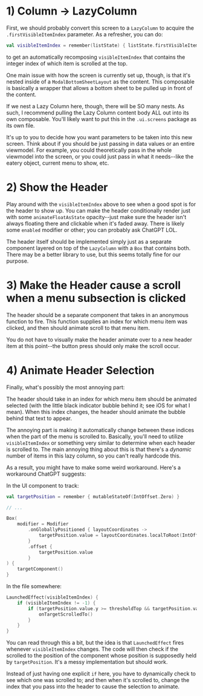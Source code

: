 # 1) Column -> LazyColumn

First, we should probably convert this screen to a `LazyColumn` to acquire the `.firstVisibleItemIndex` parameter. As a refresher, you can do:

```kotlin
val visibleItemIndex = remember(listState) { listState.firstVisibleItemIndex }
```

to get an automatically recomposing `visibleItemIndex` that contains the integer index of which item is scrolled at the top.

One main issue with how the screen is currently set up, though, is that it's nested inside of a `ModalBottomSheetLayout` as the content. This composable is basically a wrapper that allows a bottom sheet to be pulled up in front of the content.

If we nest a Lazy Column here, though, there will be SO many nests. As such, I recommend pulling the Lazy Column content body ALL out into its own composable. You'll likely want to put this in the `.ui.screens` package as its own file.

It's up to you to decide how you want parameters to be taken into this new screen. Think about if you should be just passing in data values or an entire viewmodel. For example, you could theoretically pass in the whole viewmodel into the screen, or you could just pass in what it needs--like the eatery object, current menu to show, etc.

# 2) Show the Header

Play around with the `visibleItemIndex` above to see when a good spot is for the header to show up. You can make the header conditionally render just with some `animateFloatAsState` opacity--just make sure the header isn't always floating there and clickable when it's faded away. There is likely some `enabled` modifier or other; you can probably ask ChatGPT LOL.

The header itself should be implemented simply just as a separate component layered on top of the `LazyColumn` with a `Box` that contains both. There may be a better library to use, but this seems totally fine for our purpose.

# 3) Make the Header cause a scroll when a menu subsection is clicked

The header should be a separate component that takes in an anonymous function to fire. This function supplies an index for which menu item was clicked, and then should animate scroll to that menu item.

You do not have to visually make the header animate over to a new header item at this point--the button press should only make the scroll occur.

# 4) Animate Header Selection

Finally, what's possibly the most annoying part:

The header should take in an index for which menu item should be animated selected (with the little black indicator bubble behind it; see iOS for what I mean). When this index changes, the header should animate the bubble behind that text to appear.

The annoying part is making it automatically change between these indices when the part of the menu is scrolled to. Basically, you'll need to utilize `visibleItemIndex` or something very similar to determine when each header is scrolled to. The main annoying thing about this is that there's a *dynamic* number of items in this lazy column, so you can't really hardcode this. 

As a result, you might have to make some weird workaround. Here's a workaround ChatGPT suggests:

In the UI component to track:
```kotlin
val targetPosition = remember { mutableStateOf(IntOffset.Zero) }

// ...

Box(
    modifier = Modifier
        .onGloballyPositioned { layoutCoordinates ->
            targetPosition.value = layoutCoordinates.localToRoot(IntOffset.Zero)
        }
        .offset {
            targetPosition.value
        }
) {
    targetComponent()
}
```

In the file somewhere:
```kotlin
LaunchedEffect(visibleItemIndex) {
    if (visibleItemIndex != -1) {
        if (targetPosition.value.y >= thresholdTop && targetPosition.value.y <= thresholdBottom) {
            onTargetScrolledTo()
        }
    }
}
```

You can read through this a bit, but the idea is that `LaunchedEffect` fires whenever `visibleItemIndex` changes. The code will then check if the scrolled to the position of the component whose position is supposedly held by `targetPosition`. It's a messy implementation but should work. 

Instead of just having one explicit `if` here, you have to dynamically check to see which one was scrolled to; and then when it's scrolled to, change the index that you pass into the header to cause the selection to animate.
